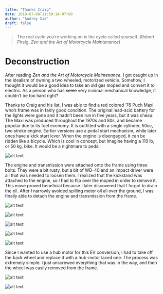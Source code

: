 ```yaml
---
title: "Thanks Craig"
date: 2019-07-08T11:59:14-07:00
author: "Audrey Xie"
draft: false
---
```

> The real cycle you’re working on is the cycle called yourself. (Robert Pirsig, *Zen and the Art of Motorcycle Maintenance*)

<!--more-->

# Deconstruction
After reading *Zen and the Art of Motorcycle Maintenance*, I got caught up in the idealism of owning a two wheeled, motorized vehicle. Somehow, I thought it would be a good idea to take an old gas moped and convert it to electric. As a person who has ~~some~~ very minimal mechanical knowledge, it couldn't be too hard right? 

Thanks to Craig and his list, I was able to find a red colored ‘76 Puch Maxi who’s frame was in fairly good condition. The original lead-acid battery for the lights were gone and it hadn’t been run in five years, but it was cheap. The Maxi was produced throughout the 1970s and 80s, and became popular due to its fuel economy. It is outfitted with a single cylinder, 50cc, two stroke engine. Earlier versions use a pedal start mechanism, while later ones have a kick start lever. When the engine is disengaged, it can be ridden like a bicycle. Which is cool in concept, but imagine having a 110 lb, or 50 kg, bike. It would be a nightmare to pedal.

![alt text](/images/IMG_3384.JPG)

The engine and transmission were attached onto the frame using three bolts. They were a bit rusty, but a bit of WD-40 and an impact driver were all that was needed to loosen them. I realized that the kickstand was attached to the engine, so I had to flip over the moped in order to remove it. This move proved beneficial because I later discovered that I forgot to drain the oil. After I narrowly avoided spilling motor oil all over the ground, I was finally able to detach the engine and transmission from the frame.

![alt text](/images/IMG_3388.JPG)

![alt text](/images/IMG_3395.JPG)

![alt text](/images/IMG_3398.JPG)

![alt text](/images/IMG_3400.JPG)

![alt text](/images/IMG_3413.JPG)

Since I wanted to use a hub motor for this EV conversion, I had to take off the back wheel and replace it with a hub-motor laced one. The process was extremely simple. I just unscrewed everything that was in the way, and then the wheel was easily removed from the frame.

![alt text](/images/IMG_3401.JPG)

![alt text](/images/IMG_3402.JPG)